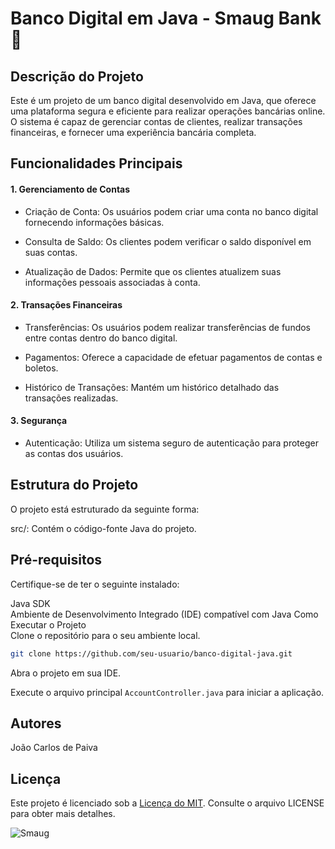 # Banco Digital em Java - Smaug Bank🐉

## Descrição do Projeto

Este é um projeto de um banco digital desenvolvido em Java, que oferece uma plataforma segura e eficiente para realizar operações bancárias online. O sistema é capaz de gerenciar contas de clientes, realizar transações financeiras, e fornecer uma experiência bancária completa.

## Funcionalidades Principais

#### 1. Gerenciamento de Contas

* Criação de Conta: Os usuários podem criar uma conta no banco digital fornecendo informações básicas.

* Consulta de Saldo: Os clientes podem verificar o saldo disponível em suas contas.

* Atualização de Dados: Permite que os clientes atualizem suas informações pessoais associadas à conta.
    
#### 2. Transações Financeiras

* Transferências: Os usuários podem realizar transferências de fundos entre contas dentro do banco digital.

* Pagamentos: Oferece a capacidade de efetuar pagamentos de contas e boletos.

* Histórico de Transações: Mantém um histórico detalhado das transações realizadas.

#### 3. Segurança

* Autenticação: Utiliza um sistema seguro de autenticação para proteger as contas dos usuários.
    
## Estrutura do Projeto
O projeto está estruturado da seguinte forma:

src/: Contém o código-fonte Java do projeto.

## Pré-requisitos

Certifique-se de ter o seguinte instalado:

Java SDK<br/>
Ambiente de Desenvolvimento Integrado (IDE) compatível com Java
Como Executar o Projeto<br/>
Clone o repositório para o seu ambiente local.

```bash
git clone https://github.com/seu-usuario/banco-digital-java.git
```

Abra o projeto em sua IDE.

Execute o arquivo principal `AccountController.java` para iniciar a aplicação.

## Autores

João Carlos de Paiva

## Licença

Este projeto é licenciado sob a [Licença do MIT](https://pt.wikipedia.org/wiki/Licen%C3%A7a_MIT). Consulte o arquivo LICENSE para obter mais detalhes.

![Smaug](https://external-content.duckduckgo.com/iu/?u=http%3A%2F%2Fimg2.wikia.nocookie.net%2F__cb20130102203402%2Fthe-hobbit-and-the-lord-of-the-rings%2Fimages%2F4%2F42%2FSmaug.jpg&f=1&nofb=1&ipt=c1b361e2904d5a80520e194556a23305533963b64cefb9d8677b2a8774462dd7&ipo=images)